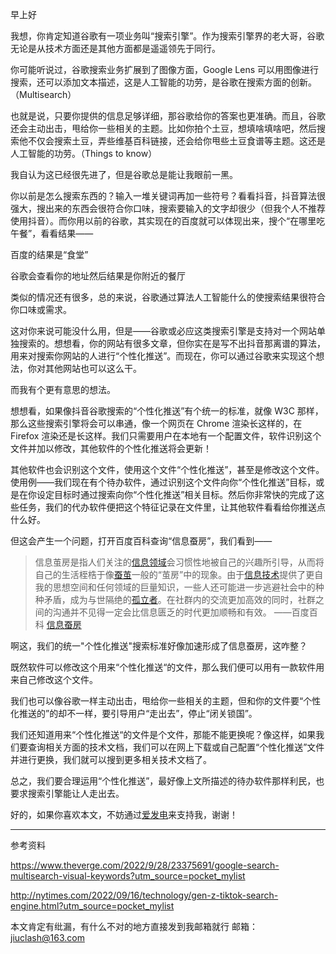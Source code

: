 早上好

我想，你肯定知道谷歌有一项业务叫“搜索引擎”。作为搜索引擎界的老大哥，谷歌无论是从技术方面还是其他方面都是遥遥领先于同行。

你可能听说过，谷歌搜索业务扩展到了图像方面，Google Lens 可以用图像进行搜索，还可以添加文本描述，这是人工智能的功劳，是谷歌在搜索方面的创新。（Multisearch）

也就是说，只要你提供的信息足够详细，那谷歌给你的答案也更准确。而且，谷歌还会主动出击，甩给你一些相关的主题。比如你拍个土豆，想填啥填啥吧，然后搜索他不仅会搜索土豆，弄些维基百科链接，还会给你甩些土豆食谱等主题。这还是人工智能的功劳。（Things to know）

我自认为这已经很先进了，但是谷歌总是能让我眼前一黑。

你以前是怎么搜索东西的？输入一堆关键词再加一些符号？看看抖音，抖音算法很强大，搜出来的东西会很符合你口味，搜索要输入的文字却很少（但我个人不推荐使用抖音）。而你用以前的谷歌，其实现在的百度就可以体现出来，搜个“在哪里吃午餐”，看看结果——

百度的结果是“食堂”

谷歌会查看你的地址然后结果是你附近的餐厅

类似的情况还有很多，总的来说，谷歌通过算法人工智能什么的使搜索结果很符合你口味或需求。

这对你来说可能没什么用，但是——谷歌或必应这类搜索引擎是支持对一个网站单独搜索的。想想看，你的网站有很多文章，但你实在是写不出抖音那离谱的算法，用来对搜索你网站的人进行“个性化推送”。而现在，你可以通过谷歌来实现这个想法，你对其他网站也可以这么干。

而我有个更有意思的想法。

想想看，如果像抖音谷歌搜索的“个性化推送”有个统一的标准，就像 W3C 那样，那么这些搜索引擎将会可以串通，像一个网页在 Chrome 渲染长这样的，在 Firefox 渲染还是长这样。我们只需要用户在本地有一个配置文件，软件识别这个文件并加以修改，其他软件的个性化推送将会更新！

其他软件也会识别这个文件，使用这个文件“个性化推送”，甚至是修改这个文件。使用例——我们现在有个待办软件，通过识别这个文件向你“个性化推送”目标，或是在你设定目标时通过搜索向你“个性化推送”相关目标。然后你非常快的完成了这些任务，我们的代办软件便把这个特征记录在文件里，让其他软件看看给你推送点什么好。

但这会产生一个问题，打开百度百科查询“信息蚕房”，我们看到——

>信息茧房是指人们关注的[信息领域](https://baike.baidu.com/item/%E4%BF%A1%E6%81%AF%E9%A2%86%E5%9F%9F/59160402?fromModule=lemma_inlink)会习惯性地被自己的兴趣所引导，从而将自己的生活桎梏于像[蚕茧](https://baike.baidu.com/item/%E8%9A%95%E8%8C%A7/2224681?fromModule=lemma_inlink)一般的“茧房”中的现象。由于[信息技术](https://baike.baidu.com/item/%E4%BF%A1%E6%81%AF%E6%8A%80%E6%9C%AF/138928?fromModule=lemma_inlink)提供了更自我的思想空间和任何领域的巨量知识，一些人还可能进一步逃避社会中的种种矛盾，成为与世隔绝的[孤立者](https://baike.baidu.com/item/%E5%AD%A4%E7%AB%8B%E8%80%85/8072090?fromModule=lemma_inlink)。在社群内的交流更加高效的同时，社群之间的沟通并不见得一定会比信息匮乏的时代更加顺畅和有效。
>——百度百科 [信息蚕房][1]

啊这，我们的统一"个性化推送"搜索标准好像加速形成了信息蚕房，这咋整？

既然软件可以修改这个用来“个性化推送“的文件，那么我们便可以用有一款软件用来自己修改这个文件。

我们也可以像谷歌一样主动出击，甩给你一些相关的主题，但和你的文件要“个性化推送的”的却不一样，要引导用户“走出去”，停止“闭关锁国”。

我们还知道用来“个性化推送“的文件是个文件，那能不能更换呢？像这样，如果我们要查询相关方面的技术文档，我们可以在网上下载或自己配置“个性化推送”文件并进行更换，我们就可以搜到更多相关技术文档了。

总之，我们要合理运用“个性化推送”，最好像上文所描述的待办软件那样利民，也要求搜索引擎能让人走出去。

好的，如果你喜欢本文，不妨通过[爱发电][2]来支持我，谢谢！

***

参考资料

<https://www.theverge.com/2022/9/28/23375691/google-search-multisearch-visual-keywords?utm_source=pocket_mylist>

<http://nytimes.com/2022/09/16/technology/gen-z-tiktok-search-engine.html?utm_source=pocket_mylist>

本文肯定有纰漏，有什么不对的地方直接发到我邮箱就行 邮箱：<jiuclash@163.com>

[1]: https://baike.baidu.com/item/%E4%BF%A1%E6%81%AF%E8%8C%A7%E6%88%BF/12661227

[2]: https://afdian.net/a/jiupin 